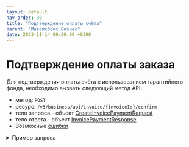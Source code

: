```yaml
---
layout: default
nav_order: 30
title: "Подтверждение оплаты счёта"
parent: "Инвойсбокс.Бизнес"
date: 2023-11-14 00:00:00 +0300
---
```


# Подтверждение оплаты заказа

Для подтверждения оплаты счёта с использованием гарантийного фонда, необходимо вызвать следующий метод API:

- метод: `POST`
- ресурс: `/v3/business/api/invoice/{invoiceId}/confirm`
- тело запроса - объект [CreateInvoicePaymentRequest](#createinvoicepaymentrequest)
- тело ответа - объект [InvoicePaymentResponse](#invoicepaymentresponse)
- Возможные [ошибки](/docs/dictionary/error/)

<details>
  <summary>Пример запроса</summary>
<section markdown="1">
``` json
POST /v3/business/api/invoice/{invoiceId}/confirm
Authorization: Bearer b37c4c689295904ed21eee5d9a48d42e
Content-Type: application/json
User-Agent: MyApp 1.0
Accept: application/json

{
    "partnerOperationId" : "117a58b0-7dc9-424c-8f07-b8a865e8bcc7"
}
```
</section>
</details>

## Параметры запроса

| Свойство        | Обязательное | Тип        | Описание       | Пример значения                        |
|-----------------|--------------|------------|----------------|----------------------------------------|
| invoiceId       | да           | string(36) | Id счёта       | `01771534-1a57-f184-dee3-ebeb91dded75` |

## CreateInvoicePaymentRequest

| Свойство           | Обязательное | Тип        | Описание             | Пример значения                        |
|--------------------|--------------|------------|----------------------|----------------------------------------|
| partnerOperationId | да           | string(36) | Id операции партнёра | `117a58b0-7dc9-424c-8f07-b8a865e8bcc7` |

## InvoicePaymentResponse

Повторяет свойства объекта [CreateInvoicePaymentRequest](#createinvoicepaymentrequest) с дополнительными свойствами:

| Свойство   | Обязательное | Тип        | Описание                                      | Пример значения                         |
|------------|--------------|------------|-----------------------------------------------|-----------------------------------------|
| id         | да           | string(36) | Идентификатор транзакции в системе Инвойсбокс | `8c0e116d-31a5-4210-b62e-6b6917851f69`  |


---
[Читать далее &raquo;](/business/schema/){: .btn .btn-primary .mb-4 .mb-md-0 .mr-2 }

{: .fs-6 .fw-300 }
